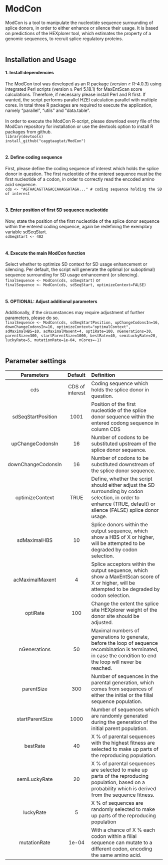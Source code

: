 # ModCon
ModCon is a tool to manipulate the nucleotide sequence surrounding of splice donors, in order to either enhance or silence their usage. It is based on predictions of the HEXplorer tool, which estimates the property of a genomic sequences, to recruit splice regulatory proteins.
<br/><br/>
## Installation and Usage
#### 1. Install dependencies
The ModCon tool was developed as an R package (version ≥ R-4.0.3) using integrated Perl scripts (version ≥ Perl 5.18.1) for MaxEntScan score calculations. Therefore, if necessary please install Perl and R first. If wanted, the script performs parallel HZEI calculation parallel with multiple cores. In total three R packages are required to execute the application, namely “parallel”, “utils” and "data.table".
<br/><br/>
In order to execute the ModCon R-script, please download every file of the ModCon repository for installation or use the devtools option to install R packages from github.<br/>
`library(devtools)`<br/>
`install_github("caggtaagtat/ModCon")`
<br/><br/>
#### 2. Define coding sequence
First, please define the coding sequence of interest which holds the splice donor in question. The first nucleotide of the entered sequence must be the first nucleotide of a codon, in order to correctly read the encoded amino acid sequence.<br/>
`cds <- "AGTAACAGTTAGACCAAAGGATAGA..." # coding sequence holding the SD of interest`
<br/><br/>
#### 3. Enter position of first SD sequence nucleotide
Now, state the position of the first nucleotide of the splice donor sequence within the entered coding sequence, again be redefining the exemplary variable sdSeqStart.<br/>
`sdSeqStart <- 402`
<br/><br/>
#### 4. Execute the main ModCon function
Select whether to optimize SD context for SD usage enhancement or silencing. Per default, the script will generate the optimal (or suboptimal) sequence surrounding for SD usage enhancement (or silencing).<br/>
`finalSequence <- ModCon(cds, sdSeqStart)` or <br/>
`finalSequence <- ModCon(cds, sdSeqStart, optimizeContext=FALSE)`
<br/><br/>
#### 5. OPTIONAL: Adjust additional parameters
Additionally, if the circumstances may require adjustment of further parameters, please do so.<br/>
`finalSequence <- ModCon(cds, sdSeqStartPosition, upChangeCodonsIn=16, downChangeCodonsIn=16, optimizeContext="optimalContext", sdMaximalHBS=10, acMaximalMaxent=4, optiRate=100, nGenerations=30, parentSize=300, startParentSize=1000, bestRate=40, semiLuckyRate=20, luckyRate=5, mutationRate=1e-04, nCores=-1)`
<br/><br/>

## Parameter settings
| Parameters             | Default           | Definition  |
|:----------------------:|:-----------------:| :-----------------------------------------------------------------------------|
|cds                     | CDS of interest   | Coding sequence which holds the splice donor in question.             |
|sdSeqStartPosition      | 1001              | Position of the first nucleotide of the splice donor sequence within the entered codong sequence in column CDS                       |
|upChangeCodonsIn        | 16                | Number of codons to be substituted upstream of the splice donor sequence.            |
|downChangeCodonsIn      | 16                | Number of codons to be substituted downstream of the splice donor sequence.              |
|optimizeContext         | TRUE              | Define, whether the script should either adjust the SD surrounding by codon selection, in order to enhance (TRUE, default) or silence (FALSE) splice donor usage.  |
|sdMaximalHBS            | 10                | Splice donors within the output sequence, which show a HBS of X or higher, will be attempted to be degraded by codon selection.                              |
|acMaximalMaxent         | 4                 | Splice acceptors within the output sequence, which show a MaxEntScan score of X or higher, will be attempted to be degraded by codon selection.             |
|optiRate                | 100               | Change the extent the splice site HEXplorer weight of the donor site should be adjusted. |
|nGenerations            | 50                | Maximal numbers of generations to generate, before the loop of sequence recombination is terminated, in case the condition to end the loop will never be reached. |
|parentSize              | 300               | Number of sequences in the parental generation, which comes from sequences of either the initial or the filial sequence population.    |
|startParentSize         | 1000              | Number of sequences which are randomly generated during the generation of the initial parent population.                                  |
|bestRate                | 40                | X % of parental sequences with the highest fitness are selected to make up parts of the reproducing population.                      |
|semiLuckyRate           | 20                | X % of parental sequences are selected to make up parts of the reproducing population, based on a probability which is derived from the sequence fitness.  |
|luckyRate               | 5                 | X % of sequences are randomly selected to make up parts of the reproducing population |
|mutationRate            | 1e-04             | With a chance of X % each codon within a filial sequence can mutate to a different codon, encoding the same amino acid.                |

